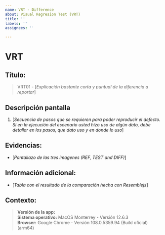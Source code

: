 ```yaml
---
name: VRT - Difference
about: Visual Regresion Test (VRT)
title: ''
labels: ''
assignees: ''

---
```


# VRT
## Título:
> VRT01 - [_Explicación bastante corta y puntual de la diferencia a reportar_]
## Descripción pantalla
1. [_Secuencia de pasos que se requieren para poder reproducir el defecto. Si en la ejecución del escenario usted hizo uso de algún dato, debe detallar en los pasos, que dato uso y en donde lo uso_]
## Evidencias:
* [_Pantallazo de las tres imagenes (REF, TEST and DIFF)_]
## Información adicional:
* [_Tabla con el resultado de la comparación hecha con Resemblejs_]
## Contexto:
> **Versión de la app:** <br>
> **Sistema operativo:** MacOS Monterrey - Versión 12.6.3 <br>
> **Browser:** Google Chrome - Versión 108.0.5359.94 (Build oficial) (arm64)
